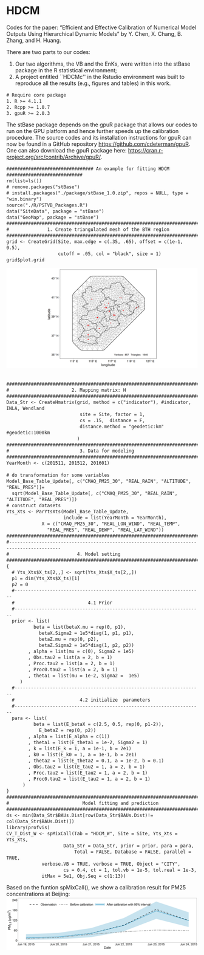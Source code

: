 # HDCM
Codes for the paper: “Efficient and Effective Calibration of Numerical Model Outputs Using Hierarchical Dynamic Models” by Y. Chen, X. Chang, B. Zhang, and H. Huang. 

There are two parts to our codes: 
1. Our two algorithms, the VB and the EnKs, were written into the stBase package in the R statistical environment;
2. A project entitled ``HDCMc'' in the Rstudio environment was built to reproduce all the results (e.g., figures and tables) in this work. 

```
# Require core package
1. R >= 4.1.1
2. Rcpp >= 1.0.7
3. gpuR >= 2.0.3
```

The stBase package depends on the gpuR package that allows our codes to run on the GPU platform and hence further speeds up the calibration procedure. The source codes and its installation instructions for gpuR can now be found in a GitHub repository https://github.com/cdeterman/gpuR. One can also download the gpuR package here: https://cran.r-project.org/src/contrib/Archive/gpuR/.


```
################################ An example for fitting HDCM ############################
rm(list=ls())
# remove.packages("stBase")
# install.packages("./package/stBase_1.0.zip", repos = NULL, type = "win.binary")
source("./R/PSTVB_Packages.R")
data("SiteData", package = "stBase")
data("GeoMap", package = "stBase")
##########################################################################################
#              1. Create triangulated mesh of the BTH region
##########################################################################################
grid <- CreateGrid(Site, max.edge = c(.35, .65), offset = c(1e-1, 0.5),
                   cutoff = .05, col = "black", size = 1)
grid$plot.grid
```
![](./HDCMc/figure/Fig4.png)
```

##########################################################################################
#                       2. Mapping matrix: H
##########################################################################################
Data_Str <- CreateHmatrix(grid, method = c("indicator"), #indicator, INLA, Wendland
                           site = Site, factor = 1, 
                           cs = .15,  distance = F,
                           distance.method = "geodetic:km" #geodetic:1000km
                          )
##########################################################################################
#                          3. Data for modeling 
##########################################################################################
YearMonth <- c(201511, 201512, 201601)

# do transformation for some variables 
Model_Base_Table_Update[, c("CMAQ_PM25_30", "REAL_RAIN", "ALTITUDE", "REAL_PRES")]=
  sqrt(Model_Base_Table_Update[, c("CMAQ_PM25_30", "REAL_RAIN", "ALTITUDE", "REAL_PRES")])
# construct datasets  
Yts_Xts <- ParYtsXts(Model_Base_Table_Update, 
                     include = list(YearMonth = YearMonth),
		     X = c("CMAQ_PM25_30", "REAL_LON_WIND", "REAL_TEMP",
			   "REAL_PRES", "REAL_DEWP", "REAL_LAT_WIND"))
##########################################################################################
#-----------------------------------------------------------------------------------------
#                         4. Model setting
##########################################################################################
{
  # Yts_Xts$X_ts[2,,] <- sqrt(Yts_Xts$X_ts[2,,])
  p1 = dim(Yts_Xts$X_ts)[1]
  p2 = 0
  #---------------------------------------------------------------------
  #                           4.1 Prior
  #---------------------------------------------------------------------
  prior <- list(
	      beta = list(betaX.mu = rep(0, p1),
			betaX.Sigma2 = 1e5*diag(1, p1, p1),
			betaZ.mu = rep(0, p2),
			betaZ.Sigma2 = 1e5*diag(1, p2, p2))
	    , alpha = list(mu = c(0), Sigma2 = 1e5)
	    , Obs.tau2 = list(a = 2, b = 1)
	    , Proc.tau2 = list(a = 2, b = 1)
	    , Proc0.tau2 = list(a = 2, b = 1)
	    , theta1 = list(mu = 1e-2, Sigma2 =  1e5)
	 )
  #---------------------------------------------------------------------
  #                        4.2 initialize  parameters
  #---------------------------------------------------------------------
  para <- list(
	      beta = list(E_betaX = c(2.5, 0.5, rep(0, p1-2)), 
			E_betaZ = rep(0, p2))
	    , alpha = list(E_alpha = c(1))
	    , theta1 = list(E_theta1 = 1e-2, Sigma2 = 1)
	    , k = list(E_k = 1, a = 1e-1, b = 2e1)
	    , k0 = list(E_k0 = 1, a = 1e-1, b = 2e1)
	    , theta2 = list(E_theta2 = 0.1, a = 1e-2, b = 0.1) 
	    , Obs.tau2 = list(E_tau2 = 1, a = 2, b = 1)
	    , Proc.tau2 = list(E_tau2 = 1, a = 2, b = 1)
	    , Proc0.tau2 = list(E_tau2 = 1, a = 2, b = 1)
	  )
}
##########################################################################################
#                           Model fitting and prediction
##########################################################################################
ds <- min(Data_Str$BAUs.Dist[row(Data_Str$BAUs.Dist)!= col(Data_Str$BAUs.Dist)])
library(profvis)
CV_T_Dist_W <- spMixCall(Tab = "HDCM_W", Site = Site, Yts_Xts = Yts_Xts, 
            		 Data_Str = Data_Str, prior = prior, para = para, 
                         Total = FALSE, Database = FALSE, parallel = TRUE, 
			 verbose.VB = TRUE, verbose = TRUE, Object = "CITY",
            		 cs = 0.4, ct = 1, tol.vb = 1e-5, tol.real = 1e-3, 
			 itMax = 5e1, Obj.Seq = c(1:13))
```

Based on the funtion spMixCall(), we show a calibration result for PM25 concentrations at Beijing:
![](./HDCMc/figure/Fig7_Beijing_S.png)

